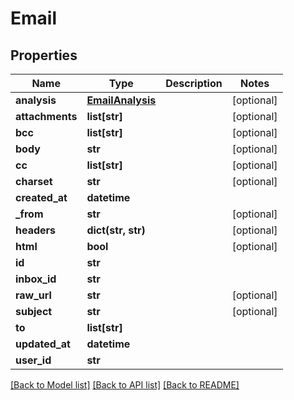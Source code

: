 # Email

## Properties
Name | Type | Description | Notes
------------ | ------------- | ------------- | -------------
**analysis** | [**EmailAnalysis**](EmailAnalysis.md) |  | [optional] 
**attachments** | **list[str]** |  | [optional] 
**bcc** | **list[str]** |  | [optional] 
**body** | **str** |  | [optional] 
**cc** | **list[str]** |  | [optional] 
**charset** | **str** |  | [optional] 
**created_at** | **datetime** |  | 
**_from** | **str** |  | [optional] 
**headers** | **dict(str, str)** |  | [optional] 
**html** | **bool** |  | [optional] 
**id** | **str** |  | 
**inbox_id** | **str** |  | 
**raw_url** | **str** |  | [optional] 
**subject** | **str** |  | [optional] 
**to** | **list[str]** |  | 
**updated_at** | **datetime** |  | 
**user_id** | **str** |  | 

[[Back to Model list]](../README.md#documentation-for-models) [[Back to API list]](../README.md#documentation-for-api-endpoints) [[Back to README]](../README.md)


